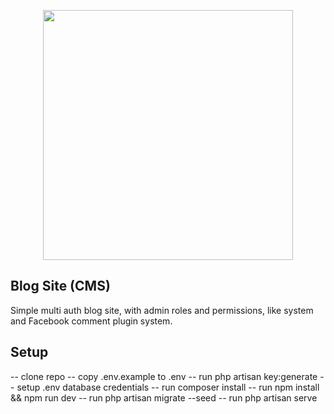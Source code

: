 <!-- <p align="center"><img src="public/user/img/bg.PNG" width="900" height="400"></p> -->
<p align="center"><img src="https://res.cloudinary.com/dtfbvvkyp/image/upload/v1566331377/laravel-logolockup-cmyk-red.svg" width="400"></p>

<p align="center">

## Blog Site (CMS)

Simple multi auth blog site, with admin roles and permissions, like system and Facebook comment plugin system.

## Setup

-- clone repo
-- copy .env.example to .env
-- run php artisan key:generate
-- setup .env database credentials
-- run composer install
-- run npm install && npm run dev
-- run php artisan migrate --seed
-- run php artisan serve
